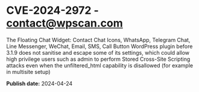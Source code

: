 # CVE-2024-2972 - contact@wpscan.com

The Floating Chat Widget: Contact Chat Icons, WhatsApp, Telegram Chat, Line Messenger, WeChat, Email, SMS, Call Button  WordPress plugin before 3.1.9 does not sanitise and escape some of its settings, which could allow high privilege users such as admin to perform Stored Cross-Site Scripting attacks even when the unfiltered_html capability is disallowed (for example in multisite setup)

**Publish date:** 2024-04-24
